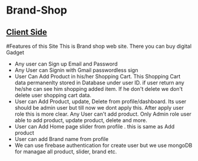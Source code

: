 # Brand-Shop


## [ Client Side]([https://classroom.github.com/a/AhpcvLRc](https://brand-shop-a485b.web.app/))

#Features of this Site 
This is Brand shop web site. There  you can buy digital Gadget 
- Any user can Sign up Email and Password
- Any User can Signin with Gmail passwordless sign
- User Can Add Product in his/her Shopping Cart. This Shopping Cart data permanenlty stored in Database under user ID. if user return any he/she can see him shopping added item. If he don't delete we don't delete user shopping cart data.
- User can Add Product, update, Delete from profile/dashboard. Its user should be admin user but till now we dont apply this. After apply user role this is more clear. Any User can't add product. Only Admin role user able to add product, update product, delete and more. 
- User can Add Home page slider from profile . this is same as Add product
- User can add Brand name from profile
- We can use firebase authentication for create user but we use mongoDB for managae all product, slider, brand etc. 


